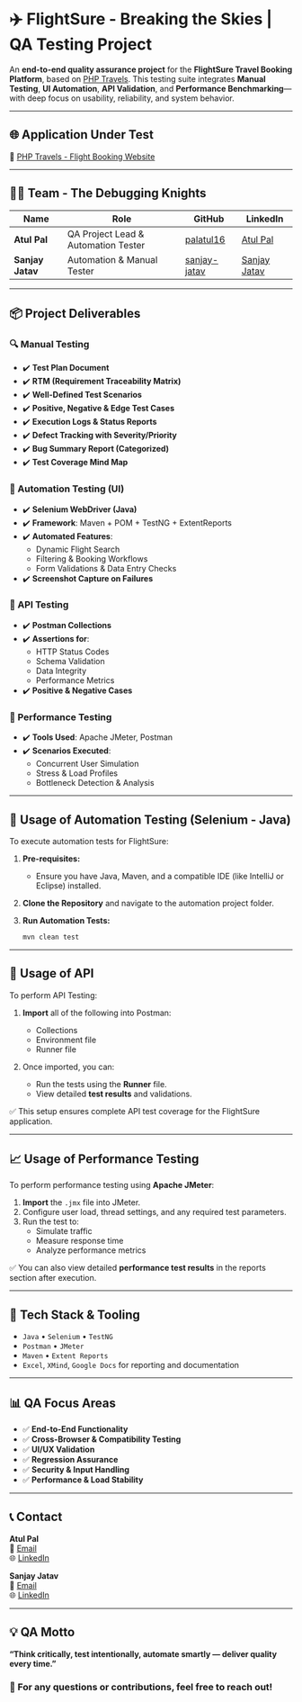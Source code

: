 # ✈️ FlightSure - Breaking the Skies | QA Testing Project

An **end-to-end quality assurance project** for the **FlightSure Travel Booking Platform**, based on [PHP Travels](https://phptravels.net/). This testing suite integrates **Manual Testing**, **UI Automation**, **API Validation**, and **Performance Benchmarking**—with deep focus on usability, reliability, and system behavior.

---

## 🌐 Application Under Test  
🔗 [PHP Travels - Flight Booking Website](https://phptravels.net/)

---

## 👨‍💻 Team - The Debugging Knights

| Name            | Role                   | GitHub                                          | LinkedIn                                                                 |
|-----------------|------------------------|--------------------------------------------------|--------------------------------------------------------------------------|
| **Atul Pal**    | QA Project Lead & Automation Tester       | [palatul16](https://github.com/palatul16)        | [Atul Pal](https://www.linkedin.com/in/atul-pal-451b13251/)             |
| **Sanjay Jatav**| Automation & Manual Tester | [sanjay-jatav](https://github.com/sanjay-jatav) | [Sanjay Jatav](https://www.linkedin.com/in/sanjay-jatav-8359182a8/)     |

---

## 📦 Project Deliverables

### 🔍 Manual Testing
- ✔️ **Test Plan Document**  
- ✔️ **RTM (Requirement Traceability Matrix)**  
- ✔️ **Well-Defined Test Scenarios**  
- ✔️ **Positive, Negative & Edge Test Cases**  
- ✔️ **Execution Logs & Status Reports**  
- ✔️ **Defect Tracking with Severity/Priority**  
- ✔️ **Bug Summary Report (Categorized)**  
- ✔️ **Test Coverage Mind Map**

### 🤖 Automation Testing (UI)
- ✔️ **Selenium WebDriver (Java)**  
- ✔️ **Framework**: Maven + POM + TestNG + ExtentReports  
- ✔️ **Automated Features**:  
  - Dynamic Flight Search  
  - Filtering & Booking Workflows  
  - Form Validations & Data Entry Checks  
- ✔️ **Screenshot Capture on Failures**  

### 🔌 API Testing
- ✔️ **Postman Collections**  
- ✔️ **Assertions for**:  
  - HTTP Status Codes  
  - Schema Validation  
  - Data Integrity  
  - Performance Metrics  
- ✔️ **Positive & Negative Cases**

### 🚀 Performance Testing
- ✔️ **Tools Used**: Apache JMeter, Postman  
- ✔️ **Scenarios Executed**:
  - Concurrent User Simulation  
  - Stress & Load Profiles  
  - Bottleneck Detection & Analysis

---

## 🤖 Usage of Automation Testing (Selenium - Java)

To execute automation tests for FlightSure:

1. **Pre-requisites:**
   - Ensure you have Java, Maven, and a compatible IDE (like IntelliJ or Eclipse) installed.

2. **Clone the Repository** and navigate to the automation project folder.

3. **Run Automation Tests:**
   ```bash
   mvn clean test
   
---

## 🔌 Usage of API

To perform API Testing:

1. **Import** all of the following into Postman:
   - Collections
   - Environment file
   - Runner file

2. Once imported, you can:
   - Run the tests using the **Runner** file.
   - View detailed **test results** and validations.

✅ This setup ensures complete API test coverage for the FlightSure application.

---

## 📈 Usage of Performance Testing

To perform performance testing using **Apache JMeter**:

1. **Import** the `.jmx` file into JMeter.
2. Configure user load, thread settings, and any required test parameters.
3. Run the test to:
   - Simulate traffic
   - Measure response time
   - Analyze performance metrics

✅ You can also view detailed **performance test results** in the reports section after execution.

---

## 🧰 Tech Stack & Tooling
- `Java` • `Selenium` • `TestNG`  
- `Postman` • `JMeter`  
- `Maven` • `Extent Reports`  
- `Excel`, `XMind`, `Google Docs` for reporting and documentation

---

## 📊 QA Focus Areas
- ✅ **End-to-End Functionality**  
- ✅ **Cross-Browser & Compatibility Testing**  
- ✅ **UI/UX Validation**  
- ✅ **Regression Assurance**  
- ✅ **Security & Input Handling**  
- ✅ **Performance & Load Stability**

---

## 📞 Contact

**Atul Pal**  
📧 [Email](mailto:atulpaldelhi@gmail.com)  
🌐 [LinkedIn](https://www.linkedin.com/in/atul-pal-451b13251/)

**Sanjay Jatav**  
📧 [Email](mailto:sambedkar7898@gmail.com)  
🌐 [LinkedIn](https://www.linkedin.com/in/sanjay-jatav-8359182a8/)

---

## 💡 QA Motto
**“Think critically, test intentionally, automate smartly — deliver quality every time.”**


### 📌 For any questions or contributions, feel free to reach out!
